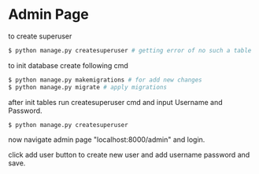 # Admin Page      


to create superuser  
```bash 
$ python manage.py createsuperuser # getting error of no such a table   
```

to init database create following cmd   
```bash 
$ python manage.py makemigrations # for add new changes      
$ python manage.py migrate # apply migrations  
```

after init tables run createsuperuser cmd and input Username and Password.    
```bash 
$ python manage.py createsuperuser
```

now navigate admin page "localhost:8000/admin" and login.  

click add user button to create new user and add username password and save.   
